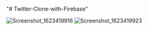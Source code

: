 "# Twitter-Clone-with-Firebase" 

![Screenshot_1623419916](https://user-images.githubusercontent.com/40917509/121705025-e8682300-caf1-11eb-9702-c61799946b9c.png )   ![Screenshot_1623419923](https://user-images.githubusercontent.com/40917509/121705214-0df52c80-caf2-11eb-84ea-37fcef6295f9.png)

